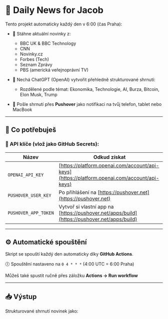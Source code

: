 # 📰 Daily News for Jacob

Tento projekt automaticky každý den v 6:00 (čas Praha):

- 📡 Stáhne aktuální novinky z:
  - BBC UK & BBC Technology
  - CNN
  - Novinky.cz
  - Forbes (Tech)
  - Seznam Zprávy
  - PBS (americká veřejnoprávní TV)

- 🧠 Nechá ChatGPT (OpenAI) vytvořit přehledně strukturované shrnutí:
  - Rozdělené podle témat: Ekonomika, Technologie, AI, Burza, Bitcoin, Elon Musk, Trump

- 📲 Pošle shrnutí přes **Pushover** jako notifikaci na tvůj telefon, tablet nebo MacBook

---

## 🚀 Co potřebuješ

### 🔐 API klíče (vlož jako GitHub Secrets):
| Název                | Odkud získat                                     |
|----------------------|--------------------------------------------------|
| `OPENAI_API_KEY`     | [https://platform.openai.com/account/api-keys](https://platform.openai.com/account/api-keys) |
| `PUSHOVER_USER_KEY`  | Po přihlášení na [https://pushover.net](https://pushover.net) |
| `PUSHOVER_APP_TOKEN` | Vytvoř si vlastní app na [https://pushover.net/apps/build](https://pushover.net/apps/build) |

---

## ⚙️ Automatické spouštění

Skript se spouští každý den automaticky díky **GitHub Actions**.

🕕 Spouštění nastaveno na `0 4 * * *` (4:00 UTC = 6:00 Praha)

Můžeš také spustit ručně přes záložku **Actions → Run workflow**

---

## 📥 Výstup

Strukturované shrnutí novinek jako:

